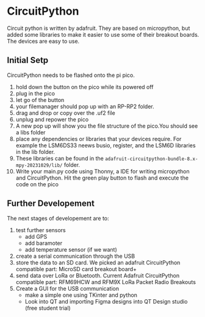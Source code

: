 # CircuitPython

Circuit python is written by adafruit. They are based on micropython, but added some libraries to make it easier to use some of their breakout boards. The devices are easy to use. 

## Initial Setp

CircuitPython needs to be flashed onto the pi pico. 
1) hold down the button on the pico while its powered off
2) plug in the pico
3) let go of the button
4) your filemanager should pop up with an RP-RP2 folder. 
5) drag and drop or copy over the .uf2 file
6) unplug and repower the pico
7) A new pop up will show you the file structure of the pico.You should see a libs folder
8) place any dependencies or libraries that your devices require. For example the LSM6DS33 neews busio, register, and the LSM6D libraries in the lib folder. 
9) These libraries can be found in the `adafruit-circuitpython-bundle-8.x-mpy-20231029/lib/` folder. 
10) Write your main.py code using Thonny, a IDE for writing micropython and CircuitPython. Hit the green play button to flash and execute the code on the pico


## Further Developement

The next stages of developement are to:
1) test further sensors
    - add GPS
    - add baramoter
    - add temperature sensor (if we want)
2) create a serial communication through the USB
3) store the data to an SD card. We picked an adafruit CircuitPython compatible part:  MicroSD card breakout board+
4) send data over LoRa or Bluetooth. Current Adafruit CircuitPython compatible part: RFM69HCW and RFM9X LoRa Packet Radio Breakouts
5) Create a GUI for the USB communication
    - make a simple one using TKinter and python
    - Look into QT and importing Figma designs into QT Design studio (free student trial)


